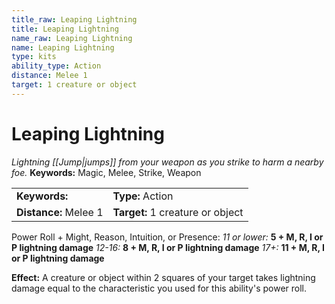 ```yaml
---
title_raw: Leaping Lightning
title: Leaping Lightning
name_raw: Leaping Lightning
name: Leaping Lightning
type: kits
ability_type: Action
distance: Melee 1
target: 1 creature or object
---
```


# Leaping Lightning

*Lightning [[Jump|jumps]] from your weapon as you strike to harm a nearby foe.* **Keywords:** Magic, Melee, Strike, Weapon

|                       |                                  |
| :-------------------- | :------------------------------- |
| **Keywords:**         | **Type:** Action                 |
| **Distance:** Melee 1 | **Target:** 1 creature or object |

Power Roll + Might, Reason, Intuition, or Presence: *11 or lower:* **5 + M, R, I or P lightning damage** *12-16:* **8 + M, R, I or P lightning damage** *17+:* **11 + M, R, I or P lightning damage**

**Effect:** A creature or object within 2 squares of your target takes lightning damage equal to the characteristic you used for this ability's power roll.
